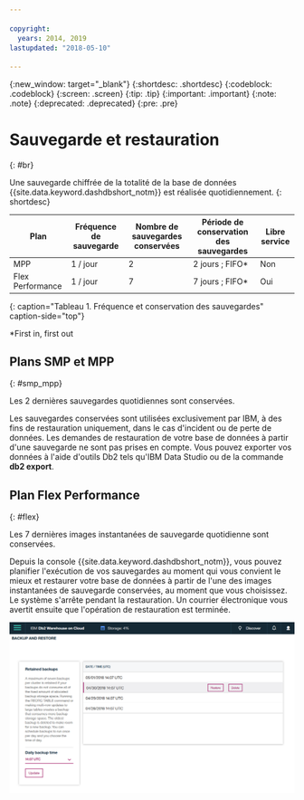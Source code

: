 ```yaml
---

copyright:
  years: 2014, 2019
lastupdated: "2018-05-10"

---
```


<!-- Attribute definitions --> 
{:new_window: target="_blank"}
{:shortdesc: .shortdesc}
{:codeblock: .codeblock}
{:screen: .screen}
{:tip: .tip}
{:important: .important}
{:note: .note}
{:deprecated: .deprecated}
{:pre: .pre}

# Sauvegarde et restauration
{: #br}

Une sauvegarde chiffrée de la totalité de la base de données {{site.data.keyword.dashdbshort_notm}} est réalisée quotidiennement.
{: shortdesc}

| Plan              | Fréquence de sauvegarde | Nombre de sauvegardes conservées | Période de conservation des sauvegardes   | Libre service |
|-------------------|------------------|----------------------------|---------------------------|--------------|
| MPP               | 1 / jour          | 2                          | 2 jours ; FIFO*   | Non           |
| Flex Performance  | 1 / jour          | 7                          | 7 jours ; FIFO*   | Oui          |
{: caption="Tableau 1. Fréquence et conservation des sauvegardes" caption-side="top"}

*First in, first out

## Plans SMP et MPP
{: #smp_mpp}

Les 2 dernières sauvegardes quotidiennes sont conservées.

Les sauvegardes conservées sont utilisées exclusivement par IBM, à des fins de restauration uniquement, dans le cas d'incident ou de perte de données. Les demandes de restauration de votre base de données à partir d'une sauvegarde ne sont pas prises en compte. Vous pouvez exporter vos données à l'aide d'outils Db2 tels qu'IBM Data Studio ou de la commande **db2 export**. 

## Plan Flex Performance
{: #flex}

Les 7 dernières images instantanées de sauvegarde quotidienne sont conservées.

Depuis la console {{site.data.keyword.dashdbshort_notm}}, vous pouvez planifier l'exécution de vos sauvegardes au moment qui vous convient le mieux et restaurer votre base de données à partir de l'une des images instantanées de sauvegarde conservées, au moment que vous choisissez. Le système s'arrête pendant la restauration. Un courrier électronique vous avertit ensuite que l'opération de restauration est terminée.

![Vue de la page de sauvegarde et de restauration de la console Web](images/br.png)

